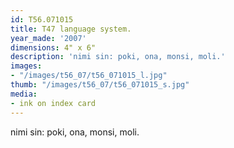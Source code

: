 ```yaml
---
id: T56.071015
title: T47 language system.
year_made: '2007'
dimensions: 4" x 6"
description: 'nimi sin: poki, ona, monsi, moli.'
images:
- "/images/t56_07/t56_071015_l.jpg"
thumb: "/images/t56_07/t56_071015_s.jpg"
media:
- ink on index card
---
```


nimi sin: poki, ona, monsi, moli.
